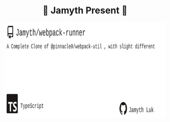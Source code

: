 <!-- built at 7/20/2025, 6:27:49 AM -->
<h1 align="center">
🎉 Jamyth Present 🎉
</h1>
<p align="center">
    <a href="https://github.com/Jamyth/webpack-runner">
        <img width="1000" height="300" src="./readme.svg" />
    </a>
</p>